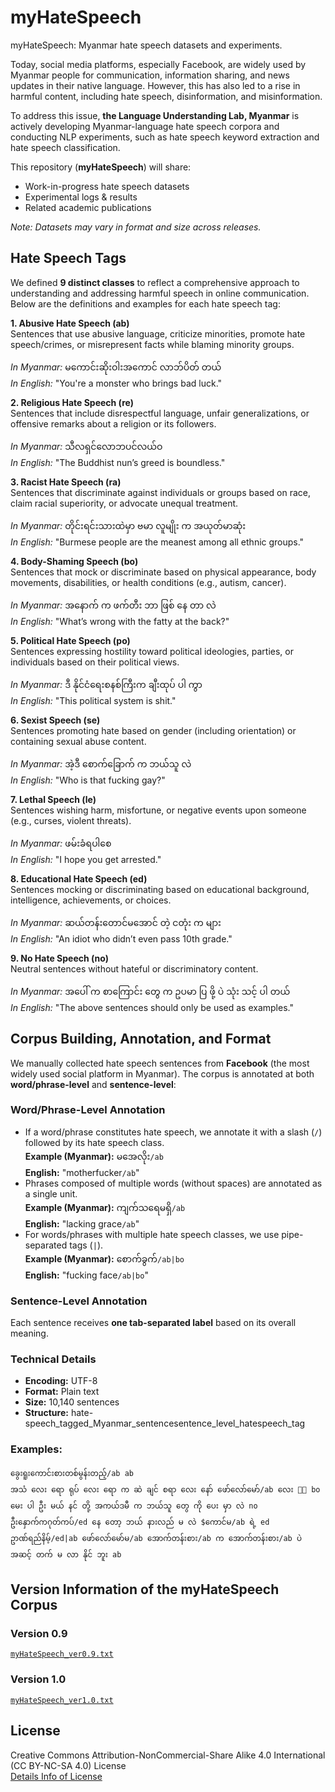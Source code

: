 # myHateSpeech
myHateSpeech: Myanmar hate speech datasets and experiments.

Today, social media platforms, especially Facebook, are widely used by Myanmar people for communication, information sharing, and news updates in their native language. However, this has also led to a rise in harmful content, including hate speech, disinformation, and misinformation.

To address this issue, **the Language Understanding Lab, Myanmar** is actively developing Myanmar-language hate speech corpora and conducting NLP experiments, such as hate speech keyword extraction and hate speech classification.

This repository (**myHateSpeech**) will share:

- Work-in-progress hate speech datasets
- Experimental logs & results
- Related academic publications

*Note: Datasets may vary in format and size across releases.*

## Hate Speech Tags  

We defined **9 distinct classes** to reflect a comprehensive approach to understanding and addressing harmful speech in online communication. Below are the definitions and examples for each hate speech tag:

**1. Abusive Hate Speech (ab)**  
Sentences that use abusive language, criticize minorities, promote hate speech/crimes, or misrepresent facts while blaming minority groups.  

*In Myanmar:* မကောင်းဆိုးဝါးအကောင် လာဘ်ပိတ် တယ်  
*In English:* "You're a monster who brings bad luck."  

**2. Religious Hate Speech (re)**  
Sentences that include disrespectful language, unfair generalizations, or offensive remarks about a religion or its followers.  

*In Myanmar:* သီလရှင်လောဘပင်လယ်ဝ  
*In English:* "The Buddhist nun’s greed is boundless."  

**3. Racist Hate Speech (ra)**  
Sentences that discriminate against individuals or groups based on race, claim racial superiority, or advocate unequal treatment.  

*In Myanmar:* တိုင်းရင်းသားထဲမှာ ဗမာ လူမျိုး က အယုတ်မာဆုံး  
*In English:* "Burmese people are the meanest among all ethnic groups."  

**4. Body-Shaming Speech (bo)**  
Sentences that mock or discriminate based on physical appearance, body movements, disabilities, or health conditions (e.g., autism, cancer).  

*In Myanmar:* အနောက် က ဖက်တီး ဘာ ဖြစ် နေ တာ လဲ  
*In English:* "What’s wrong with the fatty at the back?"  

**5. Political Hate Speech (po)**  
Sentences expressing hostility toward political ideologies, parties, or individuals based on their political views.  

*In Myanmar:* ဒီ နိုင်ငံရေးစနစ်ကြီးက ချီးထုပ် ပါ ကွာ  
*In English:* "This political system is shit."  

**6. Sexist Speech (se)**  
Sentences promoting hate based on gender (including orientation) or containing sexual abuse content.  

*In Myanmar:* အဲ့ဒီ စောက်ခြောက် က ဘယ်သူ လဲ  
*In English:* "Who is that fucking gay?"  

**7. Lethal Speech (le)**  
Sentences wishing harm, misfortune, or negative events upon someone (e.g., curses, violent threats).  

*In Myanmar:* ဖမ်းခံရပါစေ  
*In English:* "I hope you get arrested."  

**8. Educational Hate Speech (ed)**  
Sentences mocking or discriminating based on educational background, intelligence, achievements, or choices.  

*In Myanmar:* ဆယ်တန်းတောင်မအောင် တဲ့ ငတုံး က များ  
*In English:* "An idiot who didn’t even pass 10th grade."  

**9. No Hate Speech (no)**  
Neutral sentences without hateful or discriminatory content.  

*In Myanmar:* အပေါ် က စာကြောင်း တွေ က ဥပမာ ပြ ဖို့ ပဲ သုံး သင့် ပါ တယ်  
*In English:* "The above sentences should only be used as examples."  

## Corpus Building, Annotation, and Format

We manually collected hate speech sentences from **Facebook** (the most widely used social platform in Myanmar). The corpus is annotated at both **word/phrase-level** and **sentence-level**:

### Word/Phrase-Level Annotation  
- If a word/phrase constitutes hate speech, we annotate it with a slash (`/`) followed by its hate speech class.  
  **Example (Myanmar):** မအေလိုး`/ab`  
  **English:** "motherfucker`/ab`"  
- Phrases composed of multiple words (without spaces) are annotated as a single unit.  
  **Example (Myanmar):** ကျက်သရေမရှိ`/ab`  
  **English:** "lacking grace`/ab`"  
- For words/phrases with multiple hate speech classes, we use pipe-separated tags (`|`).  
  **Example (Myanmar):** စောက်ခွက်`/ab|bo`  
  **English:** "fucking face`/ab|bo`"  

### Sentence-Level Annotation  
Each sentence receives **one tab-separated label** based on its overall meaning.  

### Technical Details  
- **Encoding:** UTF-8  
- **Format:** Plain text  
- **Size:** 10,140 sentences  
- **Structure:** hate-speech_tagged_Myanmar_sentence<TAB>sentence_level_hatespeech_tag  

### Examples:

```
ခွေးရူးကောင်းစားတစ်မွန်းတည့်/ab ab
အသံ လေး ရော ရုပ် လေး ရော က ဆဲ ချင် စရာ လေး နော် ဖော်လော်မော်/ab လေး 🤧🤧 bo
မေး ပါ ဦး မယ် နင် တို့ အကယ်ဒမီ က ဘယ်သူ တွေ ကို ပေး မှာ လဲ no
ဦးနှောက်ကဂုတ်ကပ်/ed နေ တော့ ဘယ် နားလည် မ လဲ $ကောင်မ/ab ရဲ့ ed
ဥာဏ်ရည်နိမ့်/ed|ab ဖော်လော်မော်မ/ab အောက်တန်းစား/ab က အောက်တန်းစား/ab ပဲ အဆင့် တက် မ လာ နိုင် ဘူး ab
```

## Version Information of the myHateSpeech Corpus

### Version 0.9  
[`myHateSpeech_ver0.9.txt`](https://github.com/ye-kyaw-thu/myHateSpeech/blob/main/corpus/version0.9/myHateSpeech_ver0.9.txt)  

### Version 1.0  
[`myHateSpeech_ver1.0.txt`](https://github.com/ye-kyaw-thu/myHateSpeech/blob/main/corpus/version1.0/myHateSpeech_ver1.0.txt)  


## License

Creative Commons Attribution-NonCommercial-Share Alike 4.0 International (CC BY-NC-SA 4.0) License  
[Details Info of License](https://creativecommons.org/licenses/by-nc-sa/4.0/)  

